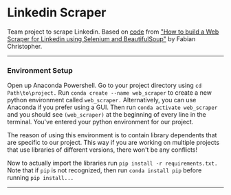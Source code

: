 # Linkedin Scraper
Team project to scrape Linkedin. Based on [code](https://github.com/FabChris01/Linkedin-Web-Scraper) from ["How to build a Web Scraper for Linkedin using Selenium and BeautifulSoup"](https://medium.com/featurepreneur/how-to-build-a-web-scraper-for-linkedin-using-selenium-and-beautifulsoup-94ab717d69a0) by Fabian Christopher.

----

### Environment Setup
Open up Anaconda Powershell. Go to your project directory using `cd Path\to\project.` 
Run `conda create --name web_scraper` to create a new python environment called `web_scraper.` Alternatively, you can use Anaconda if you prefer using a GUI. Then run `conda activate web_scraper` and you should see `(web_scraper)` at the beginning of every line in the terminal. You've entered your python environment for our project.


The reason of using this environment is to contain library dependents that are specific to our project. This way if you are working on multiple projects that
use libraries of different versions, there won't be any conflicts!  

Now to actually import the libraries run `pip install -r requirements.txt.` Note that if `pip` is not recognized, then run `conda install pip` before running `pip install...` 

---




